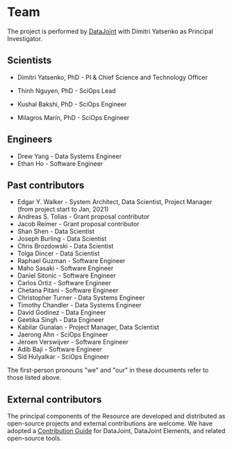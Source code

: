 # Team

The project is performed by [DataJoint](https://www.datajoint.com) with Dimitri Yatsenko
as Principal Investigator.

## Scientists

- Dimitri Yatsenko, PhD - PI & Chief Science and Technology Officer

- Thinh Nguyen, PhD - SciOps Lead
- Kushal Bakshi, PhD - SciOps Engineer
- Milagros Marín, PhD - SciOps Engineer

## Engineers

- Drew Yang - Data Systems Engineer
- Ethan Ho - Software Engineer

## Past contributors

- Edgar Y. Walker - System Architect, Data Scientist, Project Manager (from project
  start to Jan, 2021)
- Andreas S. Tolias - Grant proposal contributor
- Jacob Reimer - Grant proposal contributor
- Shan Shen - Data Scientist
- Joseph Burling - Data Scientist
- Chris Brozdowski - Data Scientist
- Tolga Dincer - Data Scientist
- Raphael Guzman - Software Engineer
- Maho Sasaki - Software Engineer
- Daniel Sitonic - Software Engineer
- Carlos Ortiz - Software Engineer
- Chetana Pitani - Software Engineer
- Christopher Turner - Data Systems Engineer
- Timothy Chandler - Data Systems Engineer
- David Godinez - Data Engineer
- Geetika Singh - Data Engineer
- Kabilar Gunalan - Project Manager, Data Scientist
- Jaerong Ahn - SciOps Engineer
- Jeroen Verswijver - Software Engineer
- Adib Baji - Software Engineer
- Sid Hulyalkar - SciOps Engineer

The first-person pronouns "we" and "our" in these documents refer to those listed above.

## External contributors

The principal components of the Resource are developed and distributed as open-source
projects and external contributions are welcome. We have adopted a
[Contribution Guide](contribute.md) for DataJoint, DataJoint Elements, and related
open-source tools.
